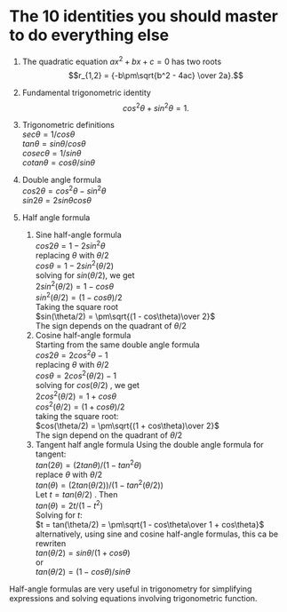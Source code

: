 # The 10 identities you should master to do everything else

1. The quadratic equation $`ax^2+bx+c=0`$ has two roots  
$$r_{1,2} = {-b\pm\sqrt{b^2 - 4ac} \over 2a}.$$

2. Fundamental trigonometric identity
$$cos^2\theta + sin^2\theta = 1.$$

3. Trigonometric definitions  
$sec\theta = 1/cos\theta$  
$tan\theta = sin\theta/cos\theta$  
$cosec\theta = 1/sin\theta$  
$cotan\theta = cos\theta/sin\theta$  

4. Double angle formula  
$cos2\theta = cos^2\theta - sin^2\theta$  
$sin2\theta = 2sin\theta cos\theta$  


5. Half angle formula
   1. Sine half-angle formula  
$cos2\theta = 1 - 2sin^2\theta$  
replacing $\theta$ with $\theta/2$  
$cos\theta = 1 - 2sin^2(\theta/2)$  
solving for  $sin(\theta/2)$, we get  
$2sin^2(\theta/2) = 1 - cos\theta$  
$sin^2(\theta/2) = (1 - cos\theta)/2$  
Taking the square root  
$sin(\theta/2) = \pm\sqrt{(1 - cos\theta)\over 2}$  
The sign depends on the quadrant of $\theta/2$  
   1. Cosine half-angle formula  
Starting from the same double angle formula  
$cos2\theta = 2cos^2\theta - 1$  
replacing $\theta$ with $\theta/2$  
$cos\theta = 2cos^2(\theta/2) - 1$  
solving for $cos(\theta/2)$ , we get  
$2cos^2(\theta/2) = 1 + cos\theta$  
$cos^2(\theta/2) = (1 + cos\theta)/2$  
taking the square root:  
$cos(\theta/2) = \pm\sqrt{(1 + cos\theta)\over 2}$  
The sign depend on the quadrant of $\theta/2$  
   1. Tangent half angle formula
Using the double angle formula for tangent:  
$tan(2\theta) = (2tan\theta)/(1 - tan^2\theta)$  
replace $\theta$  with $\theta/2$  
$tan(\theta) = (2tan(\theta/2))/(1 - tan^2(\theta/2))$  
Let $t = tan(\theta/2)$  . Then  
$tan(\theta) = 2t/(1 - t^2)$  
Solving for $t$:  
$t = tan(\theta/2) = \pm\sqrt{1 - cos\theta\over 1 + cos\theta}$  
alternatively, using sine and cosine half-angle formulas, this ca be rewriten  
$tan(\theta/2) = sin\theta/(1 + cos\theta)$  
or  
$tan(\theta/2) = (1 - cos\theta)/sin\theta$  

Half-angle formulas are very useful in trigonometry for simplifying expressions and solving equations involving trigonometric function.  





